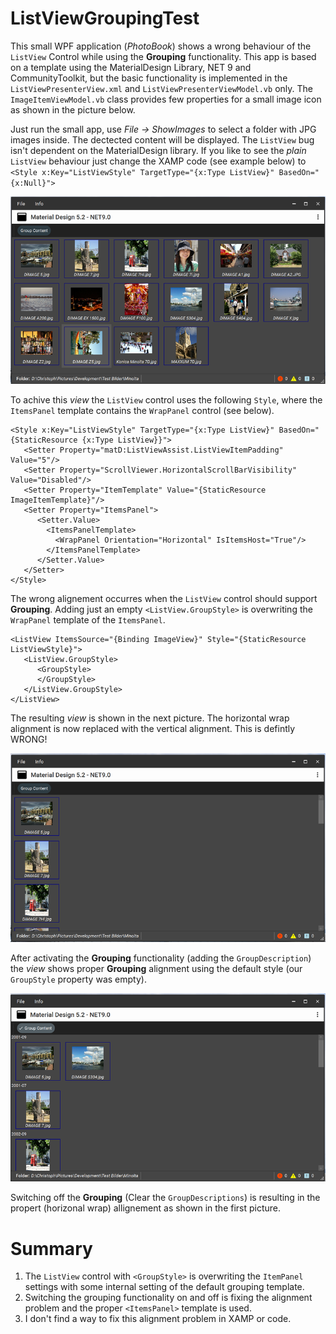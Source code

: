 # ListViewGroupingTest
This small WPF application (*PhotoBook*) shows a wrong behaviour of the `ListView` Control while using the **Grouping** functionality. This app is based on a template using the MaterialDesign Library, NET 9 and CommunityToolkit, but 
the basic functionality is implemented in the `ListViewPresenterView.xml` and `ListViewPresenterViewModel.vb` only. The `ImageItemViewModel.vb` class provides few properties for a small image icon as shown in the picture below.

Just run the small app, use *File -> ShowImages* to select a folder with JPG images inside. The dectected content will be displayed. The `ListView` bug isn't dependent on the MaterialDesign library. If you like to see the *plain* `ListView` behaviour just change the XAMP code (see example below) to `<Style x:Key="ListViewStyle" TargetType="{x:Type ListView}" BasedOn="{x:Null}">`

![](https://github.com/DrCQ/ListViewGroupingTest/blob/a198a3a079006579f66d052d1d887ce6ef8876f8/ListViewGroupingTest/Pictures/PhotoBook%20-%20Wrap%20List%20View.png)

To achive this *view* the `ListView` control uses the following `Style`, where the `ItemsPanel` template contains the `WrapPanel` control (see below).
```
<Style x:Key="ListViewStyle" TargetType="{x:Type ListView}" BasedOn="{StaticResource {x:Type ListView}}">
   <Setter Property="matD:ListViewAssist.ListViewItemPadding" Value="5"/>
   <Setter Property="ScrollViewer.HorizontalScrollBarVisibility" Value="Disabled"/>
   <Setter Property="ItemTemplate" Value="{StaticResource ImageItemTemplate}"/>
   <Setter Property="ItemsPanel">
      <Setter.Value>
        <ItemsPanelTemplate>
          <WrapPanel Orientation="Horizontal" IsItemsHost="True"/>
        </ItemsPanelTemplate>
      </Setter.Value>
   </Setter>
</Style>
```
The wrong alignement occurres when the `ListView` control should support **Grouping**. Adding just an empty `<ListView.GroupStyle>` is overwriting the `WrapPanel` template of the `ItemsPanel`.
```
<ListView ItemsSource="{Binding ImageView}" Style="{StaticResource ListViewStyle}">
   <ListView.GroupStyle>
      <GroupStyle>
      </GroupStyle>
   </ListView.GroupStyle>
</ListView>
```
The resulting *view* is shown in the next picture. The horizontal wrap alignment is now replaced with the vertical alignment. This is defintly WRONG!

![](https://github.com/DrCQ/ListViewGroupingTest/blob/570a93803c2ec17e03a81aad5ea7c5b82c463ab2/ListViewGroupingTest/Pictures/PhotoBook%20with%20Wrong%20Alignment.png)

After activating the **Grouping** functionality (adding the `GroupDescription`) the *view* shows proper **Grouping** alignment using the default style (our `GroupStyle` property was empty).

![](https://github.com/DrCQ/ListViewGroupingTest/blob/74e7b21715904ff3f48058b70155a99952461a48/ListViewGroupingTest/Pictures/PhotoBook%20-%20Grouping%20View.png)

Switching off the **Grouping** (Clear the `GroupDescriptions`) is resulting in the propert (horizonal wrap) allignement as shown in the first picture.

# Summary
1. The `ListView` control with `<GroupStyle>` is overwriting the `ItemPanel` settings with some internal setting of the default grouping template.
2. Switching the grouping functionality on and off is fixing the alignment problem and the proper `<ItemsPanel>` template is used.
3. I don't find a way to fix this alignment problem in  XAMP or code.
